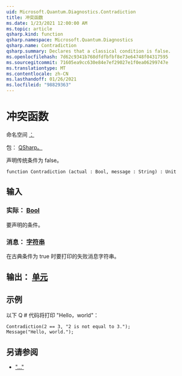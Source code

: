 ```yaml
---
uid: Microsoft.Quantum.Diagnostics.Contradiction
title: 冲突函数
ms.date: 1/23/2021 12:00:00 AM
ms.topic: article
qsharp.kind: function
qsharp.namespace: Microsoft.Quantum.Diagnostics
qsharp.name: Contradiction
qsharp.summary: Declares that a classical condition is false.
ms.openlocfilehash: 7d62c9341b768dfdfbfbf8e73e64748f04317595
ms.sourcegitcommit: 71605ea9cc630e84e7ef29027e1f0ea06299747e
ms.translationtype: MT
ms.contentlocale: zh-CN
ms.lasthandoff: 01/26/2021
ms.locfileid: "98829363"
---
```

# <a name="contradiction-function"></a>冲突函数

命名空间 [：](xref:Microsoft.Quantum.Diagnostics)

包： [QSharp。](https://nuget.org/packages/Microsoft.Quantum.QSharp.Core)


声明传统条件为 false。

```qsharp
function Contradiction (actual : Bool, message : String) : Unit
```


## <a name="input"></a>输入

### <a name="actual--bool"></a>实际： [Bool](xref:microsoft.quantum.lang-ref.bool)

要声明的条件。


### <a name="message--string"></a>消息： [字符串](xref:microsoft.quantum.lang-ref.string)

在古典条件为 true 时要打印的失败消息字符串。



## <a name="output--unit"></a>输出： [单元](xref:microsoft.quantum.lang-ref.unit)



## <a name="example"></a>示例

以下 Q # 代码将打印 "Hello，world"：

```qsharp
Contradiction(2 == 3, "2 is not equal to 3.");
Message("Hello, world.");
```

## <a name="see-also"></a>另请参阅

- ["..."](xref:Microsoft.Quantum.Diagnostics.Fact)